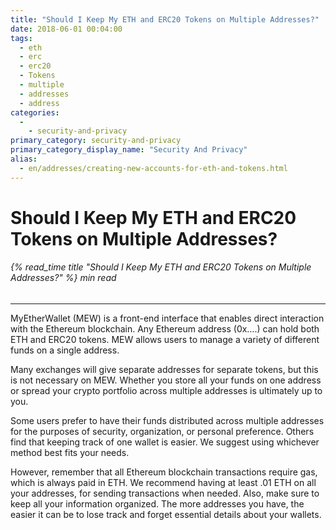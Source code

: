 ```yaml
---
title: "Should I Keep My ETH and ERC20 Tokens on Multiple Addresses?"
date: 2018-06-01 00:04:00
tags:
  - eth
  - erc
  - erc20
  - Tokens
  - multiple
  - addresses
  - address
categories:
  - 
    - security-and-privacy
primary_category: security-and-privacy
primary_category_display_name: "Security And Privacy"
alias:
  - en/addresses/creating-new-accounts-for-eth-and-tokens.html
---
```


# **Should I Keep My ETH and ERC20 Tokens on Multiple Addresses?**

###### {% read_time title "Should I Keep My ETH and ERC20 Tokens on Multiple Addresses?" %} min read

* * *

MyEtherWallet (MEW) is a front-end interface that enables direct interaction with the Ethereum blockchain. Any Ethereum address (0x….) can hold both ETH and ERC20 tokens. MEW allows users to manage a variety of different funds on a single address.

Many exchanges will give separate addresses for separate tokens, but this is not necessary on MEW. Whether you store all your funds on one address or spread your crypto portfolio across multiple addresses is ultimately up to you.

Some users prefer to have their funds distributed across multiple addresses for the purposes of security, organization, or personal preference. Others find that keeping track of one wallet is easier. We suggest using whichever method best fits your needs.

However, remember that all Ethereum blockchain transactions require gas, which is always paid in ETH. We recommend having at least .01 ETH on all your addresses, for sending transactions when needed. Also, make sure to keep all your information organized. The more addresses you have, the easier it can be to lose track and forget essential details about your wallets.
